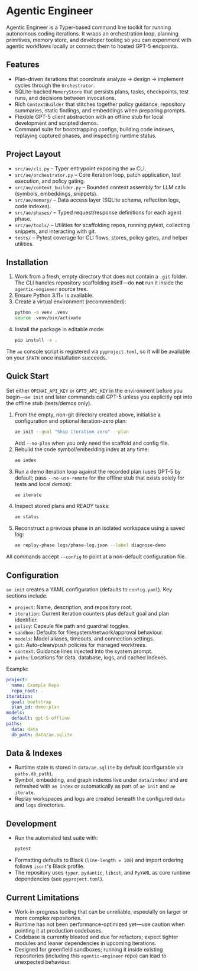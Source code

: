 # Agentic Engineer

Agentic Engineer is a Typer-based command line toolkit for running autonomous coding iterations. It wraps an orchestration loop, planning primitives, memory store, and developer tooling so you can experiment with agentic workflows locally or connect them to hosted GPT-5 endpoints.

## Features
- Plan-driven iterations that coordinate analyze → design → implement cycles through the `Orchestrator`.
- SQLite-backed `MemoryStore` that persists plans, tasks, checkpoints, test runs, and decisions between invocations.
- Rich `ContextBuilder` that stitches together policy guidance, repository summaries, static findings, and embeddings when preparing prompts.
- Flexible GPT-5 client abstraction with an offline stub for local development and scripted demos.
- Command suite for bootstrapping configs, building code indexes, replaying captured phases, and inspecting runtime status.

## Project Layout
- `src/ae/cli.py` – Typer entrypoint exposing the `ae` CLI.
- `src/ae/orchestrator.py` – Core iteration loop, patch application, test execution, and policy gating.
- `src/ae/context_builder.py` – Bounded context assembly for LLM calls (symbols, embeddings, snippets).
- `src/ae/memory/` – Data access layer (SQLite schema, reflection logs, code indexes).
- `src/ae/phases/` – Typed request/response definitions for each agent phase.
- `src/ae/tools/` – Utilities for scaffolding repos, running pytest, collecting snippets, and interacting with git.
- `tests/` – Pytest coverage for CLI flows, stores, policy gates, and helper utilities.

## Installation
1. Work from a fresh, empty directory that does not contain a `.git` folder. The CLI handles repository scaffolding itself—do **not** run it inside the `agentic-engineer` source tree.
2. Ensure Python 3.11+ is available.
3. Create a virtual environment (recommended):
   ```bash
   python -m venv .venv
   source .venv/bin/activate
   ```
4. Install the package in editable mode:
   ```bash
   pip install -e .
   ```

The `ae` console script is registered via `pyproject.toml`, so it will be available on your `$PATH` once installation succeeds.

## Quick Start
Set either `OPENAI_API_KEY` or `GPT5_API_KEY` in the environment before you begin—`ae init` and later commands call GPT-5 unless you explicitly opt into the offline stub (tests/demos only).

1. From the empty, non-git directory created above, initialise a configuration and optional iteration-zero plan:
   ```bash
   ae init --goal "Ship iteration zero" --plan
   ```
   Add `--no-plan` when you only need the scaffold and config file.
2. Rebuild the code symbol/embedding index at any time:
   ```bash
   ae index
   ```
3. Run a demo iteration loop against the recorded plan (uses GPT-5 by default; pass `--no-use-remote` for the offline stub that exists solely for tests and local demos):
   ```bash
   ae iterate
   ```
4. Inspect stored plans and READY tasks:
   ```bash
   ae status
   ```
5. Reconstruct a previous phase in an isolated workspace using a saved log:
   ```bash
   ae replay-phase logs/phase-log.json --label diagnose-demo
   ```

All commands accept `--config` to point at a non-default configuration file.

## Configuration
`ae init` creates a YAML configuration (defaults to `config.yaml`). Key sections include:
- `project`: Name, description, and repository root.
- `iteration`: Current iteration counters plus default goal and plan identifier.
- `policy`: Capsule file path and guardrail toggles.
- `sandbox`: Defaults for filesystem/network/approval behaviour.
- `models`: Model aliases, timeouts, and connection settings.
- `git`: Auto-clean/push policies for managed worktrees.
- `context`: Guidance lines injected into the system prompt.
- `paths`: Locations for data, database, logs, and cached indexes.

Example:
```yaml
project:
  name: Example Repo
  repo_root: .
iteration:
  goal: bootstrap
  plan_id: demo-plan
models:
  default: gpt-5-offline
paths:
  data: data
  db_path: data/ae.sqlite
```

## Data & Indexes
- Runtime state is stored in `data/ae.sqlite` by default (configurable via `paths.db_path`).
- Symbol, embedding, and graph indexes live under `data/index/` and are refreshed with `ae index` or automatically as part of `ae init` and `ae iterate`.
- Replay workspaces and logs are created beneath the configured `data` and `logs` directories.

## Development
- Run the automated test suite with:
  ```bash
  pytest
  ```
- Formatting defaults to Black (`line-length = 100`) and import ordering follows `isort`'s Black profile.
- The repository uses `typer`, `pydantic`, `libcst`, and `PyYAML` as core runtime dependencies (see `pyproject.toml`).

## Current Limitations
- Work-in-progress tooling that can be unreliable, especially on larger or more complex repositories.
- Runtime has not been performance-optimized yet—use caution when pointing it at production codebases.
- Codebase is currently bloated and due for refactors; expect tighter modules and leaner dependencies in upcoming iterations.
- Designed for greenfield sandboxes; running it inside existing repositories (including this `agentic-engineer` repo) can lead to unexpected behaviour.

